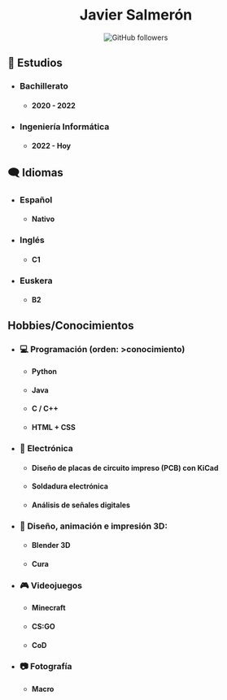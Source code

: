<div align="center">

# Javier Salmerón
![GitHub followers](https://img.shields.io/github/followers/0xJVR?style=social)
</div>

## :book: Estudios
* ### Bachillerato 
	*  #### 2020 - 2022 

* ### Ingeniería Informática
	* #### 2022 - Hoy

## :left_speech_bubble: Idiomas
* ### Español
	* #### Nativo
* ### Inglés
	* #### C1
* ### Euskera
	* #### B2

## Hobbies/Conocimientos
* ### :computer: Programación (orden: >conocimiento)
	* #### Python
	* #### Java
	* #### C / C++
	* #### HTML + CSS

* ### :electric_plug: Electrónica
	* #### Diseño de placas de circuito impreso (PCB) con KiCad 
	* #### Soldadura electrónica
	* #### Análisis de señales digitales

* ### :art: Diseño, animación e impresión 3D:
	* #### Blender 3D
	* #### Cura

* ### :video_game: Videojuegos
	* #### Minecraft
	* #### CS:GO
	* #### CoD

* ### :camera: Fotografía
	* #### Macro
